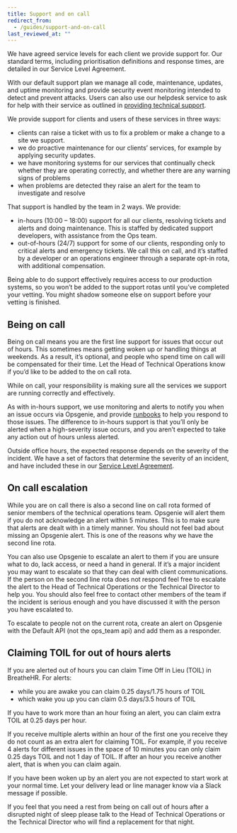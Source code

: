 ```yaml
---
title: Support and on call
redirect_from:
  - /guides/support-and-on-call
last_reviewed_at: ""
---
```

We have agreed service levels for each client we provide support for. Our standard terms, including prioritisation definitions and response times, are detailed in our Service Level Agreement.

With our default support plan we manage all code, maintenance, updates, and uptime monitoring and provide security event monitoring intended to detect and prevent attacks. Users can also use our helpdesk service to ask for help with their service as outlined in [providing technical support](/work-we-do/providing-techical-support/).

We provide support for clients and users of these services in three ways:

* clients can raise a ticket with us to fix a problem or make a change to a site we support.
* we do proactive maintenance for our clients’ services, for example by applying security updates.
* we have monitoring systems for our services that continually check whether they are operating correctly, and whether there are any warning signs of problems
* when problems are detected they raise an alert for the team to investigate and resolve

That support is handled by the team in 2 ways. We provide:

* in-hours (10:00 – 18:00) support for all our clients, resolving tickets and alerts and doing maintenance. This is staffed by dedicated support developers, with assistance from the Ops team.
* out-of-hours (24/7) support for some of our clients, responding only to critical alerts and emergency tickets. We call this on call, and it’s staffed by a developer or an operations engineer through a separate opt-in rota, with additional compensation.

Being able to do support effectively requires access to our production systems, so you won’t be added to the support rotas until you’ve completed your vetting. You might shadow someone else on support before your vetting is finished.

## Being on call

Being on call means you are the first line support for issues that occur out of hours. This sometimes means getting woken up or handling things at weekends. As a result, it’s optional, and people who spend time on call will be compensated for their time. Let the Head of Technical Operations know if you’d like to be added to the on call rota.

While on call, your responsibility is making sure all the services we support are running correctly and effectively.

As with in-hours support, we use monitoring and alerts to notify you when an issue occurs via Opsgenie, and provide [runbooks](https://github.com/dxw/ops-docs) to help you respond to those issues. The difference to in-hours support is that you’ll only be alerted when a high-severity issue occurs, and you aren’t expected to take any action out of hours unless alerted.

Outside office hours, the expected response depends on the severity of the incident. We have a set of factors that determine the severity of an incident, and have included these in our [Service Level Agreement](https://contracts.dxw.com/service_level_agreement.md).

## On call escalation

While you are on call there is also a second line on call rota formed of senior members of the technical operations team. Opsgenie will alert them if you do not acknowledge an alert within 5 minutes. This is to make sure that alerts are dealt with in a timely manner. You should not feel bad about missing an Opsgenie alert. This is one of the reasons why we have the second line rota.

You can also use Opsgenie to escalate an alert to them if you are unsure what to do, lack access, or need a hand in general. If it’s a major incident you may want to escalate so that they can deal with client communications. If the person on the second line rota does not respond feel free to escalate the alert to the Head of Technical Operations or the Technical Director to help you. You should also feel free to contact other members of the team if the incident is serious enough and you have discussed it with the person you have escalated to.

To escalate to people not on the current rota, create an alert on Opsgenie with the Default API (not the ops_team api) and add them as a responder.

## Claiming TOIL for out of hours alerts

If you are alerted out of hours you can claim Time Off in Lieu (TOIL) in BreatheHR. For alerts:

* while you are awake you can claim 0.25 days/1.75 hours of TOIL
* which wake you up you can claim 0.5 days/3.5 hours of TOIL

If you have to work more than an hour fixing an alert, you can claim extra TOIL at 0.25 days per hour.

If you receive multiple alerts within an hour of the first one you receive they do not count as an extra alert for claiming TOIL. For example, if you receive 4 alerts for different issues in the space of 10 minutes you can only claim 0.25 days TOIL and not 1 day of TOIL. If after an hour you receive another alert, that is when you can claim again.

If you have been woken up by an alert you are not expected to start work at your normal time. Let your delivery lead or line manager know via a Slack message if possible.

If you feel that you need a rest from being on call out of hours after a disrupted night of sleep please talk to the Head of Technical Operations or the Technical Director who will find a replacement for that night.
